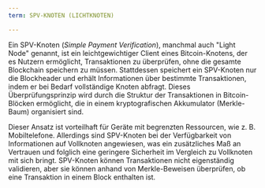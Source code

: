 ```yaml
---
term: SPV-KNOTEN (LICHTKNOTEN)

---
```

Ein SPV-Knoten (*Simple Payment Verification*), manchmal auch "Light Node" genannt, ist ein leichtgewichtiger Client eines Bitcoin-Knotens, der es Nutzern ermöglicht, Transaktionen zu überprüfen, ohne die gesamte Blockchain speichern zu müssen. Stattdessen speichert ein SPV-Knoten nur die Blockheader und erhält Informationen über bestimmte Transaktionen, indem er bei Bedarf vollständige Knoten abfragt. Dieses Überprüfungsprinzip wird durch die Struktur der Transaktionen in Bitcoin-Blöcken ermöglicht, die in einem kryptografischen Akkumulator (Merkle-Baum) organisiert sind.

Dieser Ansatz ist vorteilhaft für Geräte mit begrenzten Ressourcen, wie z. B. Mobiltelefone. Allerdings sind SPV-Knoten bei der Verfügbarkeit von Informationen auf Vollknoten angewiesen, was ein zusätzliches Maß an Vertrauen und folglich eine geringere Sicherheit im Vergleich zu Vollknoten mit sich bringt. SPV-Knoten können Transaktionen nicht eigenständig validieren, aber sie können anhand von Merkle-Beweisen überprüfen, ob eine Transaktion in einem Block enthalten ist.